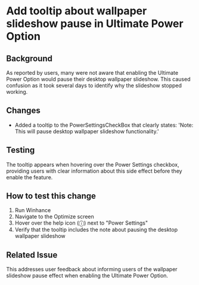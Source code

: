 # Add tooltip about wallpaper slideshow pause in Ultimate Power Option

## Background
As reported by users, many were not aware that enabling the Ultimate Power Option would pause their desktop wallpaper slideshow. This caused confusion as it took several days to identify why the slideshow stopped working.

## Changes
- Added a tooltip to the PowerSettingsCheckBox that clearly states: 'Note: This will pause desktop wallpaper slideshow functionality.'

## Testing
The tooltip appears when hovering over the Power Settings checkbox, providing users with clear information about this side effect before they enable the feature.

## How to test this change
1. Run Winhance
2. Navigate to the Optimize screen
3. Hover over the help icon (ⓘ) next to "Power Settings"
4. Verify that the tooltip includes the note about pausing the desktop wallpaper slideshow

## Related Issue
This addresses user feedback about informing users of the wallpaper slideshow pause effect when enabling the Ultimate Power Option. 